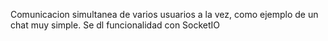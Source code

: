 Comunicacion simultanea de varios usuarios a la vez, como ejemplo de un chat muy simple.
Se dl funcionalidad con SocketIO